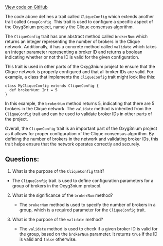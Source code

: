 [View code on GitHub](https://github.com/oxyg3nium/oxyg3nium/protocol/src/main/scala/org/oxyg3nium/protocol/config/CliqueConfig.scala)

The code above defines a trait called `CliqueConfig` which extends another trait called `GroupConfig`. This trait is used to configure a specific aspect of the Oxyg3nium project, namely the Clique consensus algorithm. 

The `CliqueConfig` trait has one abstract method called `brokerNum` which returns an integer representing the number of brokers in the Clique network. Additionally, it has a concrete method called `validate` which takes an integer parameter representing a broker ID and returns a boolean indicating whether or not the ID is valid for the given configuration. 

This trait is used in other parts of the Oxyg3nium project to ensure that the Clique network is properly configured and that all broker IDs are valid. For example, a class that implements the `CliqueConfig` trait might look like this:

```
class MyCliqueConfig extends CliqueConfig {
  def brokerNum: Int = 5
}
```

In this example, the `brokerNum` method returns 5, indicating that there are 5 brokers in the Clique network. The `validate` method is inherited from the `CliqueConfig` trait and can be used to validate broker IDs in other parts of the project.

Overall, the `CliqueConfig` trait is an important part of the Oxyg3nium project as it allows for proper configuration of the Clique consensus algorithm. By defining the number of brokers in the network and validating broker IDs, this trait helps ensure that the network operates correctly and securely.
## Questions: 
 1. What is the purpose of the `CliqueConfig` trait?
   - The `CliqueConfig` trait is used to define configuration parameters for a group of brokers in the Oxyg3nium protocol.

2. What is the significance of the `brokerNum` method?
   - The `brokerNum` method is used to specify the number of brokers in a group, which is a required parameter for the `CliqueConfig` trait.

3. What is the purpose of the `validate` method?
   - The `validate` method is used to check if a given broker ID is valid for the group, based on the `brokerNum` parameter. It returns `true` if the ID is valid and `false` otherwise.